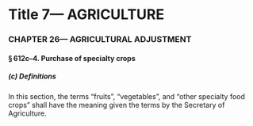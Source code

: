 
# Title 7— AGRICULTURE
### CHAPTER 26— AGRICULTURAL ADJUSTMENT
#### § 612c–4. Purchase of specialty crops
##### (c) Definitions

In this section, the terms “fruits”, “vegetables”, and “other specialty food crops” shall have the meaning given the terms by the Secretary of Agriculture.
